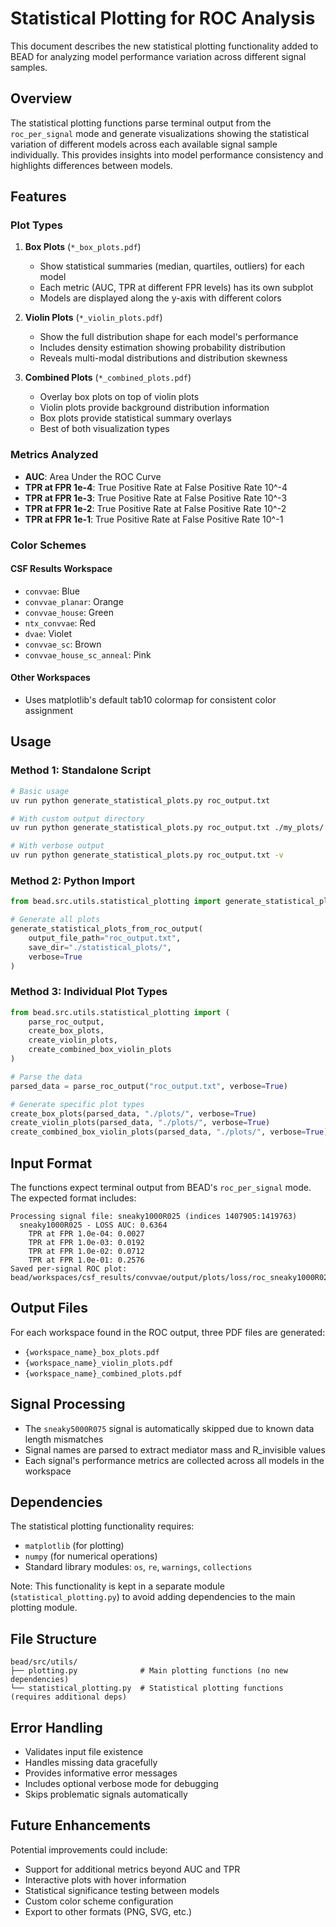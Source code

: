 # Statistical Plotting for ROC Analysis

This document describes the new statistical plotting functionality added to BEAD for analyzing model performance variation across different signal samples.

## Overview

The statistical plotting functions parse terminal output from the `roc_per_signal` mode and generate visualizations showing the statistical variation of different models across each available signal sample individually. This provides insights into model performance consistency and highlights differences between models.

## Features

### Plot Types

1. **Box Plots** (`*_box_plots.pdf`)
   - Show statistical summaries (median, quartiles, outliers) for each model
   - Each metric (AUC, TPR at different FPR levels) has its own subplot
   - Models are displayed along the y-axis with different colors

2. **Violin Plots** (`*_violin_plots.pdf`)
   - Show the full distribution shape for each model's performance
   - Includes density estimation showing probability distribution
   - Reveals multi-modal distributions and distribution skewness

3. **Combined Plots** (`*_combined_plots.pdf`)
   - Overlay box plots on top of violin plots
   - Violin plots provide background distribution information
   - Box plots provide statistical summary overlays
   - Best of both visualization types

### Metrics Analyzed

- **AUC**: Area Under the ROC Curve
- **TPR at FPR 1e-4**: True Positive Rate at False Positive Rate 10^-4
- **TPR at FPR 1e-3**: True Positive Rate at False Positive Rate 10^-3  
- **TPR at FPR 1e-2**: True Positive Rate at False Positive Rate 10^-2
- **TPR at FPR 1e-1**: True Positive Rate at False Positive Rate 10^-1

### Color Schemes

#### CSF Results Workspace
- `convvae`: Blue
- `convvae_planar`: Orange
- `convvae_house`: Green
- `ntx_convvae`: Red
- `dvae`: Violet
- `convvae_sc`: Brown
- `convvae_house_sc_anneal`: Pink

#### Other Workspaces
- Uses matplotlib's default tab10 colormap for consistent color assignment

## Usage

### Method 1: Standalone Script

```bash
# Basic usage
uv run python generate_statistical_plots.py roc_output.txt

# With custom output directory
uv run python generate_statistical_plots.py roc_output.txt ./my_plots/

# With verbose output
uv run python generate_statistical_plots.py roc_output.txt -v
```

### Method 2: Python Import

```python
from bead.src.utils.statistical_plotting import generate_statistical_plots_from_roc_output

# Generate all plots
generate_statistical_plots_from_roc_output(
    output_file_path="roc_output.txt",
    save_dir="./statistical_plots/",
    verbose=True
)
```

### Method 3: Individual Plot Types

```python
from bead.src.utils.statistical_plotting import (
    parse_roc_output,
    create_box_plots,
    create_violin_plots,
    create_combined_box_violin_plots
)

# Parse the data
parsed_data = parse_roc_output("roc_output.txt", verbose=True)

# Generate specific plot types
create_box_plots(parsed_data, "./plots/", verbose=True)
create_violin_plots(parsed_data, "./plots/", verbose=True)
create_combined_box_violin_plots(parsed_data, "./plots/", verbose=True)
```

## Input Format

The functions expect terminal output from BEAD's `roc_per_signal` mode. The expected format includes:

```
Processing signal file: sneaky1000R025 (indices 1407905:1419763)
  sneaky1000R025 - LOSS AUC: 0.6364
    TPR at FPR 1.0e-04: 0.0027
    TPR at FPR 1.0e-03: 0.0192
    TPR at FPR 1.0e-02: 0.0712
    TPR at FPR 1.0e-01: 0.2576
Saved per-signal ROC plot: bead/workspaces/csf_results/convvae/output/plots/loss/roc_sneaky1000R025.pdf
```

## Output Files

For each workspace found in the ROC output, three PDF files are generated:

- `{workspace_name}_box_plots.pdf`
- `{workspace_name}_violin_plots.pdf` 
- `{workspace_name}_combined_plots.pdf`

## Signal Processing

- The `sneaky5000R075` signal is automatically skipped due to known data length mismatches
- Signal names are parsed to extract mediator mass and R_invisible values
- Each signal's performance metrics are collected across all models in the workspace

## Dependencies

The statistical plotting functionality requires:
- `matplotlib` (for plotting)
- `numpy` (for numerical operations)
- Standard library modules: `os`, `re`, `warnings`, `collections`

Note: This functionality is kept in a separate module (`statistical_plotting.py`) to avoid adding dependencies to the main plotting module.

## File Structure

```
bead/src/utils/
├── plotting.py              # Main plotting functions (no new dependencies)
└── statistical_plotting.py  # Statistical plotting functions (requires additional deps)
```

## Error Handling

- Validates input file existence
- Handles missing data gracefully
- Provides informative error messages
- Includes optional verbose mode for debugging
- Skips problematic signals automatically

## Future Enhancements

Potential improvements could include:
- Support for additional metrics beyond AUC and TPR
- Interactive plots with hover information
- Statistical significance testing between models
- Custom color scheme configuration
- Export to other formats (PNG, SVG, etc.)